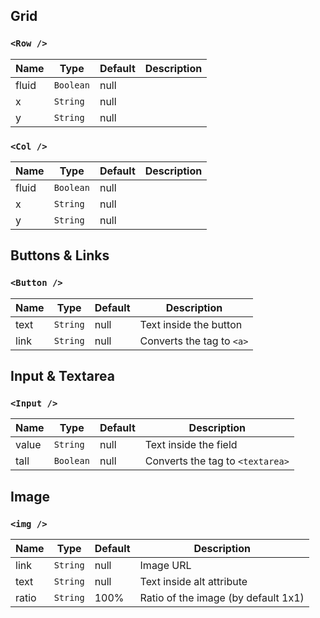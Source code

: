 ## Grid
### `<Row />`
|Name         |Type              |Default         |Description                   |
|-------------|------------------|----------------|------------------------------|
|fluid        |`Boolean`         |null            |                              |
|x            |`String`          |null            |                              |
|y            |`String`          |null            |                              |

### `<Col />`
|Name         |Type              |Default         |Description                   |
|-------------|------------------|----------------|------------------------------|
|fluid        |`Boolean`         |null            |                              |
|x            |`String`          |null            |                              |
|y            |`String`          |null            |                              |

## Buttons & Links
### `<Button />`
|Name         |Type              |Default         |Description                   |
|-------------|------------------|----------------|------------------------------|
|text         |`String`          |null            |Text inside the button        |
|link         |`String`          |null            |Converts the tag to `<a>`     |

## Input & Textarea
### `<Input />`
|Name         |Type              |Default         |Description                      |
|-------------|------------------|----------------|---------------------------------|
|value         |`String`         |null            |Text inside the field            |
|tall          |`Boolean`        |null            |Converts the tag to `<textarea>` |

## Image
### `<img />`
|Name         |Type              |Default         |Description                          |
|-------------|------------------|----------------|-------------------------------------|
|link         |`String`          |null            |Image URL            |               |
|text         |`String`          |null            |Text inside alt attribute            |
|ratio        |`String`          |100%            | Ratio of the image (by default 1x1) |


